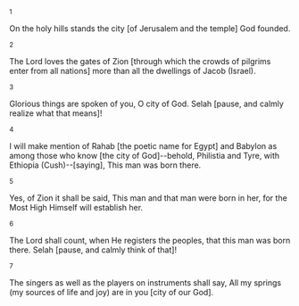 <sup>1</sup> 

On the holy hills stands the city [of Jerusalem and the temple] God founded. 

<sup>2</sup> 

The Lord loves the gates of Zion [through which the crowds of pilgrims enter from all nations] more than all the dwellings of Jacob (Israel). 

<sup>3</sup> 

Glorious things are spoken of you, O city of God. Selah [pause, and calmly realize what that means]! 

<sup>4</sup> 

I will make mention of Rahab [the poetic name for Egypt] and Babylon as among those who know [the city of God]--behold, Philistia and Tyre, with Ethiopia (Cush)--[saying], This man was born there. 

<sup>5</sup> 

Yes, of Zion it shall be said, This man and that man were born in her, for the Most High Himself will establish her. 

<sup>6</sup> 

The Lord shall count, when He registers the peoples, that this man was born there. Selah [pause, and calmly think of that]! 

<sup>7</sup> 

The singers as well as the players on instruments shall say, All my springs (my sources of life and joy) are in you [city of our God].